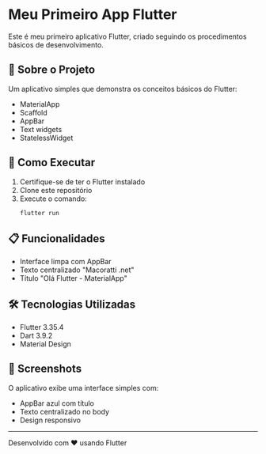 # Meu Primeiro App Flutter

Este é meu primeiro aplicativo Flutter, criado seguindo os procedimentos básicos de desenvolvimento.

## 📱 Sobre o Projeto

Um aplicativo simples que demonstra os conceitos básicos do Flutter:
- MaterialApp
- Scaffold
- AppBar
- Text widgets
- StatelessWidget

## 🚀 Como Executar

1. Certifique-se de ter o Flutter instalado
2. Clone este repositório
3. Execute o comando:
   ```bash
   flutter run
   ```

## 📋 Funcionalidades

- Interface limpa com AppBar
- Texto centralizado "Macoratti .net"
- Título "Olá Flutter - MaterialApp"

## 🛠️ Tecnologias Utilizadas

- Flutter 3.35.4
- Dart 3.9.2
- Material Design

## 📸 Screenshots

O aplicativo exibe uma interface simples com:
- AppBar azul com título
- Texto centralizado no body
- Design responsivo

---

Desenvolvido com ❤️ usando Flutter
